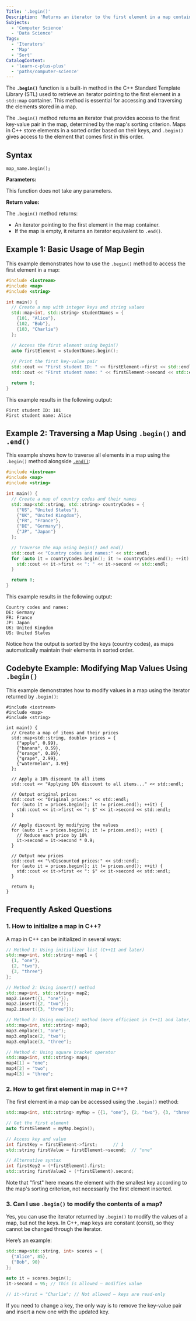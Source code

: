 ```yaml
---
Title: '.begin()'
Description: 'Returns an iterator to the first element in a map container.'
Subjects:
  - 'Computer Science'
  - 'Data Science'
Tags:
  - 'Iterators'
  - 'Map'
  - 'Sort'
CatalogContent:
  - 'learn-c-plus-plus'
  - 'paths/computer-science'
---
```


The **`.begin()`** function is a built-in method in the C++ Standard Template Library (STL) used to retrieve an iterator pointing to the first element in a `std::map` container. This method is essential for accessing and traversing the elements stored in a map. 

The `.begin()` method returns an iterator that provides access to the first key-value pair in the map, determined by the map's sorting criterion. Maps in C++ store elements in a sorted order based on their keys, and `.begin()` gives access to the element that comes first in this order.

## Syntax

```pseudo
map_name.begin();
```

**Parameters:**

This function does not take any parameters.

**Return value:**

The `.begin()` method returns:
- An iterator pointing to the first element in the map container.
- If the map is empty, it returns an iterator equivalent to `.end()`.

## Example 1: Basic Usage of Map Begin

This example demonstrates how to use the `.begin()` method to access the first element in a map:

```cpp
#include <iostream>
#include <map>
#include <string>

int main() {
  // Create a map with integer keys and string values
  std::map<int, std::string> studentNames = {
    {101, "Alice"},
    {102, "Bob"},
    {103, "Charlie"}
  };

  // Access the first element using begin()
  auto firstElement = studentNames.begin();
  
  // Print the first key-value pair
  std::cout << "First student ID: " << firstElement->first << std::endl;
  std::cout << "First student name: " << firstElement->second << std::endl;

  return 0;
}
```

This example results in the following output:

```shell
First student ID: 101
First student name: Alice
```

## Example 2: Traversing a Map Using `.begin()` and `.end()`

This example shows how to traverse all elements in a map using the `.begin()` method alongside [`.end()`](https://www.codecademy.com/resources/docs/cpp/maps/end):

```cpp
#include <iostream>
#include <map>
#include <string>

int main() {
  // Create a map of country codes and their names
  std::map<std::string, std::string> countryCodes = {
    {"US", "United States"},
    {"UK", "United Kingdom"},
    {"FR", "France"},
    {"DE", "Germany"},
    {"JP", "Japan"}
  };

  // Traverse the map using begin() and end()
  std::cout << "Country codes and names:" << std::endl;
  for (auto it = countryCodes.begin(); it != countryCodes.end(); ++it) {
    std::cout << it->first << ": " << it->second << std::endl;
  }

  return 0;
}
```

This example results in the following output:

```shell
Country codes and names:
DE: Germany
FR: France
JP: Japan
UK: United Kingdom
US: United States
```

Notice how the output is sorted by the keys (country codes), as maps automatically maintain their elements in sorted order.

## Codebyte Example: Modifying Map Values Using `.begin()`

This example demonstrates how to modify values in a map using the iterator returned by `.begin()`:

```codebyte/cpp
#include <iostream>
#include <map>
#include <string>

int main() {
  // Create a map of items and their prices
  std::map<std::string, double> prices = {
    {"apple", 0.99},
    {"banana", 0.59},
    {"orange", 0.89},
    {"grape", 2.99},
    {"watermelon", 3.99}
  };

  // Apply a 10% discount to all items
  std::cout << "Applying 10% discount to all items..." << std::endl;
  
  // Output original prices
  std::cout << "Original prices:" << std::endl;
  for (auto it = prices.begin(); it != prices.end(); ++it) {
    std::cout << it->first << ": $" << it->second << std::endl;
  }
  
  // Apply discount by modifying the values
  for (auto it = prices.begin(); it != prices.end(); ++it) {
    // Reduce each price by 10%
    it->second = it->second * 0.9;
  }
  
  // Output new prices
  std::cout << "\nDiscounted prices:" << std::endl;
  for (auto it = prices.begin(); it != prices.end(); ++it) {
    std::cout << it->first << ": $" << it->second << std::endl;
  }

  return 0;
}
```

## Frequently Asked Questions

### 1. How to initialize a map in C++?

A map in C++ can be initialized in several ways:

```cpp
// Method 1: Using initializer list (C++11 and later)
std::map<int, std::string> map1 = {
  {1, "one"},
  {2, "two"},
  {3, "three"}
};

// Method 2: Using insert() method
std::map<int, std::string> map2;
map2.insert({1, "one"});
map2.insert({2, "two"});
map2.insert({3, "three"});

// Method 3: Using emplace() method (more efficient in C++11 and later)
std::map<int, std::string> map3;
map3.emplace(1, "one");
map3.emplace(2, "two");
map3.emplace(3, "three");

// Method 4: Using square bracket operator
std::map<int, std::string> map4;
map4[1] = "one";
map4[2] = "two";
map4[3] = "three";
```

### 2. How to get first element in map in C++?

The first element in a map can be accessed using the `.begin()` method:

```cpp
std::map<int, std::string> myMap = {{1, "one"}, {2, "two"}, {3, "three"}};

// Get the first element
auto firstElement = myMap.begin();

// Access key and value
int firstKey = firstElement->first;      // 1
std::string firstValue = firstElement->second;  // "one"

// Alternative syntax
int firstKey2 = (*firstElement).first;
std::string firstValue2 = (*firstElement).second;
```

Note that "first" here means the element with the smallest key according to the map's sorting criterion, not necessarily the first element inserted.

### 3. Can I use `.begin()` to modify the contents of a map?
Yes, you can use the iterator returned by `.begin()` to modify the values of a map, but not the keys. In C++, map keys are constant (const), so they cannot be changed through the iterator.

Here’s an example:

```cpp
std::map<std::string, int> scores = {
  {"Alice", 85},
  {"Bob", 90}
};

auto it = scores.begin();
it->second = 95; // This is allowed – modifies value

// it->first = "Charlie"; // Not allowed – keys are read-only
```
If you need to change a key, the only way is to remove the key-value pair and insert a new one with the updated key.
